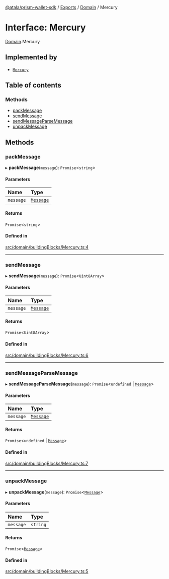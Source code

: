 [@atala/prism-wallet-sdk](../README.md) / [Exports](../modules.md) / [Domain](../modules/Domain.md) / Mercury

# Interface: Mercury

[Domain](../modules/Domain.md).Mercury

## Implemented by

- [`Mercury`](../classes/Mercury.md)

## Table of contents

### Methods

- [packMessage](Domain.Mercury.md#packmessage)
- [sendMessage](Domain.Mercury.md#sendmessage)
- [sendMessageParseMessage](Domain.Mercury.md#sendmessageparsemessage)
- [unpackMessage](Domain.Mercury.md#unpackmessage)

## Methods

### packMessage

▸ **packMessage**(`message`): `Promise`\<`string`\>

#### Parameters

| Name | Type |
| :------ | :------ |
| `message` | [`Message`](../classes/Domain.Message-1.md) |

#### Returns

`Promise`\<`string`\>

#### Defined in

[src/domain/buildingBlocks/Mercury.ts:4](https://github.com/hyperledger/identus-edge-agent-sdk-ts/blob/47157819fe5d19bccc5fcc542e98f32706bff6c2/src/domain/buildingBlocks/Mercury.ts#L4)

___

### sendMessage

▸ **sendMessage**(`message`): `Promise`\<`Uint8Array`\>

#### Parameters

| Name | Type |
| :------ | :------ |
| `message` | [`Message`](../classes/Domain.Message-1.md) |

#### Returns

`Promise`\<`Uint8Array`\>

#### Defined in

[src/domain/buildingBlocks/Mercury.ts:6](https://github.com/hyperledger/identus-edge-agent-sdk-ts/blob/47157819fe5d19bccc5fcc542e98f32706bff6c2/src/domain/buildingBlocks/Mercury.ts#L6)

___

### sendMessageParseMessage

▸ **sendMessageParseMessage**(`message`): `Promise`\<`undefined` \| [`Message`](../classes/Domain.Message-1.md)\>

#### Parameters

| Name | Type |
| :------ | :------ |
| `message` | [`Message`](../classes/Domain.Message-1.md) |

#### Returns

`Promise`\<`undefined` \| [`Message`](../classes/Domain.Message-1.md)\>

#### Defined in

[src/domain/buildingBlocks/Mercury.ts:7](https://github.com/hyperledger/identus-edge-agent-sdk-ts/blob/47157819fe5d19bccc5fcc542e98f32706bff6c2/src/domain/buildingBlocks/Mercury.ts#L7)

___

### unpackMessage

▸ **unpackMessage**(`message`): `Promise`\<[`Message`](../classes/Domain.Message-1.md)\>

#### Parameters

| Name | Type |
| :------ | :------ |
| `message` | `string` |

#### Returns

`Promise`\<[`Message`](../classes/Domain.Message-1.md)\>

#### Defined in

[src/domain/buildingBlocks/Mercury.ts:5](https://github.com/hyperledger/identus-edge-agent-sdk-ts/blob/47157819fe5d19bccc5fcc542e98f32706bff6c2/src/domain/buildingBlocks/Mercury.ts#L5)
